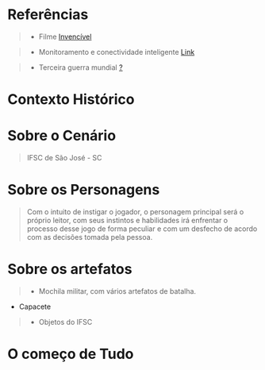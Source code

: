 # Referências

> * Filme [Invencível](https://www.youtube.com/watch?v=87JBXvcQ6aA)

> * Monitoramento e conectividade inteligente [Link](https://www.altave.com.br/)

> * Terceira guerra mundial [?](https://istoe.com.br/o-mundo-em-convulsao/) 

# Contexto Histórico

> 
> 

# Sobre o Cenário

> IFSC de São José - SC

# Sobre os Personagens 

> Com o intuito de instigar o jogador, o personagem principal será o próprio leitor, com seus instintos e habilidades irá enfrentar o processo desse jogo de forma peculiar
e com um desfecho de acordo com as decisões tomada pela pessoa.

# Sobre os artefatos 

> * Mochila militar, com vários artefatos de batalha.
  * Capacete 
> * Objetos do IFSC

# O começo de Tudo 

>

